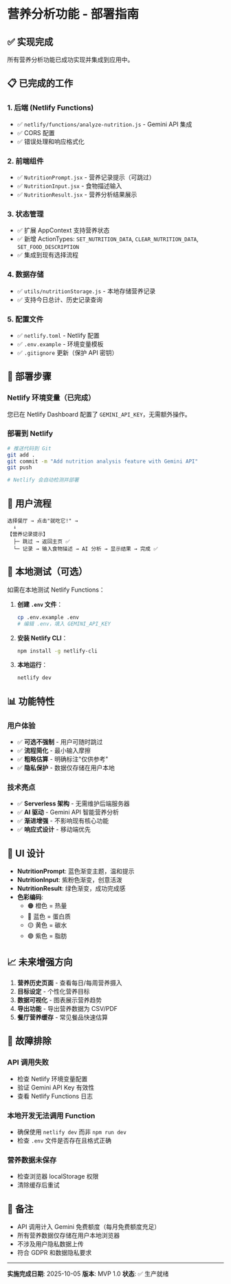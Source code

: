 # 营养分析功能 - 部署指南

## ✅ 实现完成

所有营养分析功能已成功实现并集成到应用中。

## 📋 已完成的工作

### 1. 后端 (Netlify Functions)
- ✅ `netlify/functions/analyze-nutrition.js` - Gemini API 集成
- ✅ CORS 配置
- ✅ 错误处理和响应格式化

### 2. 前端组件
- ✅ `NutritionPrompt.jsx` - 营养记录提示（可跳过）
- ✅ `NutritionInput.jsx` - 食物描述输入
- ✅ `NutritionResult.jsx` - 营养分析结果展示

### 3. 状态管理
- ✅ 扩展 AppContext 支持营养状态
- ✅ 新增 ActionTypes: `SET_NUTRITION_DATA`, `CLEAR_NUTRITION_DATA`, `SET_FOOD_DESCRIPTION`
- ✅ 集成到现有选择流程

### 4. 数据存储
- ✅ `utils/nutritionStorage.js` - 本地存储营养记录
- ✅ 支持今日总计、历史记录查询

### 5. 配置文件
- ✅ `netlify.toml` - Netlify 配置
- ✅ `.env.example` - 环境变量模板
- ✅ `.gitignore` 更新（保护 API 密钥）

## 🚀 部署步骤

### Netlify 环境变量（已完成）
您已在 Netlify Dashboard 配置了 `GEMINI_API_KEY`，无需额外操作。

### 部署到 Netlify
```bash
# 推送代码到 Git
git add .
git commit -m "Add nutrition analysis feature with Gemini API"
git push

# Netlify 会自动检测并部署
```

## 🎯 用户流程

```
选择餐厅 → 点击"就吃它!" →
  ↓
【营养记录提示】
  ├─ 跳过 → 返回主页 ✅
  └─ 记录 → 输入食物描述 → AI 分析 → 显示结果 → 完成 ✅
```

## 🔧 本地测试（可选）

如需在本地测试 Netlify Functions：

1. **创建 `.env` 文件**：
   ```bash
   cp .env.example .env
   # 编辑 .env，填入 GEMINI_API_KEY
   ```

2. **安装 Netlify CLI**：
   ```bash
   npm install -g netlify-cli
   ```

3. **本地运行**：
   ```bash
   netlify dev
   ```

## 📊 功能特性

### 用户体验
- ✅ **可选不强制** - 用户可随时跳过
- ✅ **流程简化** - 最小输入摩擦
- ✅ **粗略估算** - 明确标注"仅供参考"
- ✅ **隐私保护** - 数据仅存储在用户本地

### 技术亮点
- ✅ **Serverless 架构** - 无需维护后端服务器
- ✅ **AI 驱动** - Gemini API 智能营养分析
- ✅ **渐进增强** - 不影响现有核心功能
- ✅ **响应式设计** - 移动端优先

## 🎨 UI 设计

- **NutritionPrompt**: 蓝色渐变主题，温和提示
- **NutritionInput**: 紫粉色渐变，创意活泼
- **NutritionResult**: 绿色渐变，成功完成感
- **色彩编码**:
  - 🟠 橙色 = 热量
  - 🔵 蓝色 = 蛋白质
  - 🟡 黄色 = 碳水
  - 🟣 紫色 = 脂肪

## 📈 未来增强方向

1. **营养历史页面** - 查看每日/每周营养摄入
2. **目标设定** - 个性化营养目标
3. **数据可视化** - 图表展示营养趋势
4. **导出功能** - 导出营养数据为 CSV/PDF
5. **餐厅营养缓存** - 常见餐品快速估算

## 🐛 故障排除

### API 调用失败
- 检查 Netlify 环境变量配置
- 验证 Gemini API Key 有效性
- 查看 Netlify Functions 日志

### 本地开发无法调用 Function
- 确保使用 `netlify dev` 而非 `npm run dev`
- 检查 `.env` 文件是否存在且格式正确

### 营养数据未保存
- 检查浏览器 localStorage 权限
- 清除缓存后重试

## 📝 备注

- API 调用计入 Gemini 免费额度（每月免费额度充足）
- 所有营养数据仅存储在用户本地浏览器
- 不涉及用户隐私数据上传
- 符合 GDPR 和数据隐私要求

---

**实施完成日期**: 2025-10-05
**版本**: MVP 1.0
**状态**: ✅ 生产就绪
